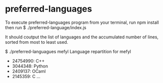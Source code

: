 # preferred-languages

To execute preferred-languages program from your terminal, run npm install then run
$ ./preferred-language/index.js

It should coutput the list of languages and the accumulated number of lines, sorted from most to least used.

$ ./preferred-languagues mefyl
Language repartition for mefyl
* 24754990: C++
* 3044348: Python
* 2409137: OCaml
* 2145359: C
...
